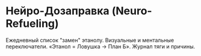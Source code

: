 # Нейро-Дозаправка (Neuro-Refueling)

Ежедневный список "замен" этанолу.
Визуальные и ментальные переключатели.
«Этанол = Ловушка → План Б».
Журнал тяги и причины.
